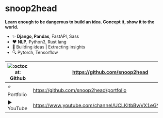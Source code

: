 <!--
**snoop2head/snoop2head** is a ✨ _special_ ✨ repository because its `README.md` (this file) appears on your GitHub profile.

Here are some ideas to get you started:

- 🔭 I’m currently working on ...
- 🌱 I’m currently learning ...
- 👯 I’m looking to collaborate on ...
- 🤔 I’m looking for help with ...
- 💬 Ask me about ...
- 📫 How to reach me: ...
- 😄 Pronouns: ...
- ⚡ Fun fact: ...
-->

# snoop2head

**Learn enough to be dangerous to build an idea. Concept it, show it to the world.**

- ✨ **Django, Pandas**, FastAPI, Sass
- ♥️ **NLP**, Python3, Rust lang
- 🎯 Building ideas | Extracting insights
- 🔍 Pytorch, Tensorflow

| ![:octocat:](https://github.githubassets.com/images/icons/emoji/octocat.png) Github | https://github.com/snoop2head                            |
| ------------------------------------------------------------ | -------------------------------------------------------- |
| ⭐ Portfolio                                                  | https://github.com/snoop2head/portfolio                  |
| ▶️ YouTube                                                    | https://www.youtube.com/channel/UCLKItbBwVX1eGYRhOcbeJOg |

